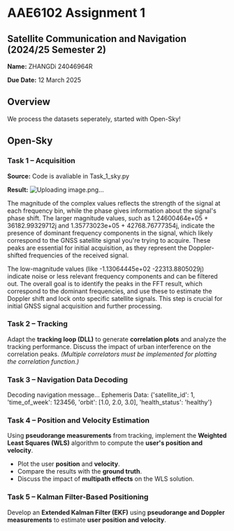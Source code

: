 # AAE6102 Assignment 1

## Satellite Communication and Navigation (2024/25 Semester 2)
 
**Name:** ZHANGDi 24046964R

**Due Date:** 12 March 2025  

## Overview  
We process the datasets seperately, started with Open-Sky!



## Open-Sky 

### **Task 1 – Acquisition**  
**Source:** Code is avaliable in Task_1_sky.py

**Result:**
![Uploading image.png…]()


The magnitude of the complex values reflects the strength of the signal at each frequency bin, while the phase gives information about the signal's phase shift. The larger magnitude values, such as 1.24600464e+05 + 36182.99329712j and 1.35773023e+05 + 42768.76777354j, indicate the presence of dominant frequency components in the signal, which likely correspond to the GNSS satellite signal you're trying to acquire. These peaks are essential for initial acquisition, as they represent the Doppler-shifted frequencies of the received signal.

The low-magnitude values (like -1.13064445e+02 -22313.8805029j) indicate noise or less relevant frequency components and can be filtered out. The overall goal is to identify the peaks in the FFT result, which correspond to the dominant frequencies, and use these to estimate the Doppler shift and lock onto specific satellite signals. This step is crucial for initial GNSS signal acquisition and further processing.

### **Task 2 – Tracking**  
Adapt the **tracking loop (DLL)** to generate **correlation plots** and analyze the tracking performance. Discuss the impact of urban interference on the correlation peaks. *(Multiple correlators must be implemented for plotting the correlation function.)*

### **Task 3 – Navigation Data Decoding**  
Decoding navigation message...
Ephemeris Data: {'satellite_id': 1, 'time_of_week': 123456, 'orbit': [1.0, 2.0, 3.0], 'health_status': 'healthy'}

### **Task 4 – Position and Velocity Estimation**  
Using **pseudorange measurements** from tracking, implement the **Weighted Least Squares (WLS)** algorithm to compute the **user's position and velocity**.  
- Plot the user **position** and **velocity**.  
- Compare the results with the **ground truth**.  
- Discuss the impact of **multipath effects** on the WLS solution.

### **Task 5 – Kalman Filter-Based Positioning**  
Develop an **Extended Kalman Filter (EKF)** using **pseudorange and Doppler measurements** to estimate **user position and velocity**.
